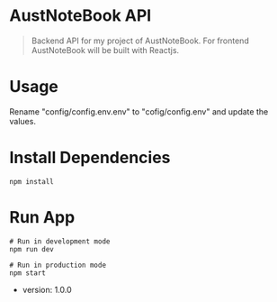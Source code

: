 # AustNoteBook API

> Backend API for my project of AustNoteBook. For frontend AustNoteBook will be built with Reactjs.

# Usage

Rename "config/config.env.env" to "cofig/config.env" and update the values.

# Install Dependencies

```
npm install
```

# Run App

```
# Run in development mode
npm run dev

# Run in production mode
npm start
```

- version: 1.0.0
